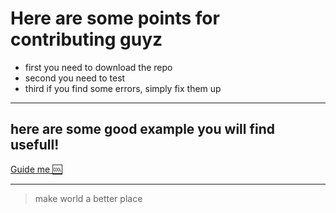 # Here are some points for contributing guyz
- first you need to download the repo
- second you need to test
- third if you find some errors, simply fix them up
---
## here are some good example you will find usefull!
[Guide me :cool:](www.google.com "Hover over my link :laughing:")

---
> make world a better place
